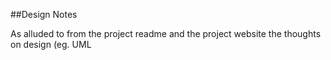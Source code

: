 ##Design Notes

As alluded to from the project readme and the project website the thoughts on design (eg. UML
